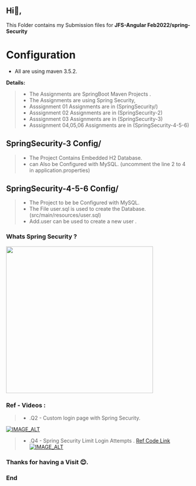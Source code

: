 
## Hi👋, 

 This Folder contains my Submission files for  **JFS-Angular Feb2022/spring-Security**

#  Configuration
 -  All are using maven 3.5.2.
  
**Details:**
> - The  Assignments are SpringBoot Maven Projects .
> - The  Assignments are using  Spring Security, 
> - Asssignment 01 Assignments are in  (SpringSecurity/)
> - Asssignment 02 Assignments are in  (SpringSecurity-2)
>  - Asssignment 03 Assignments are in  (SpringSecurity-3)
>  - Asssignment 04,05,06 Assignments are in  (SpringSecurity-4-5-6)

##  SpringSecurity-3 Config/
>- The Project Contains Embedded H2 Database.
>- can Also be Configured with  MySQL.  (uncomment the line 2 to 4 in application.properties)

##  SpringSecurity-4-5-6 Config/
>- The Project to be be Configured with  MySQL. 
> - The File user.sql is used to create the Database. (src/main/resources/user.sql) 
> - Add.user can be used to create a new user . 


### Whats Spring Security ? 

<img src="https://1.bp.blogspot.com/-mBTz291Kp7M/YaJCI-FEWUI/AAAAAAAAcTk/B5uZTTtnXisUxmzNQ0IbJc9U5ZAFHIWRACLcBGAsYHQ/s832/Authentication-Authorization-Meme%2528k%2Bhimaanshu%2Bshuklaa%2529.jpg" style: width= 400px,height-400px; >

### Ref - Videos : 
> - .Q2 - Custom login page with Spring Security.

[![IMAGE_ALT](https://img.youtube.com/vi/yoTohM2jYhs/1.jpg)](https://www.youtube.com/watch?v=yoTohM2jYhs)

> - .Q4 - Spring Security Limit Login Attempts .
 <a href="https://www.codejava.net/frameworks/spring-boot/spring-security-limit-login-attempts-example"> Ref Code Link </a>
[![IMAGE_ALT](https://img.youtube.com/vi/ycrB-a36veE/1.jpg)](https://www.youtube.com/watch?v=ycrB-a36veE)

### Thanks for having a Visit 😊.
### End